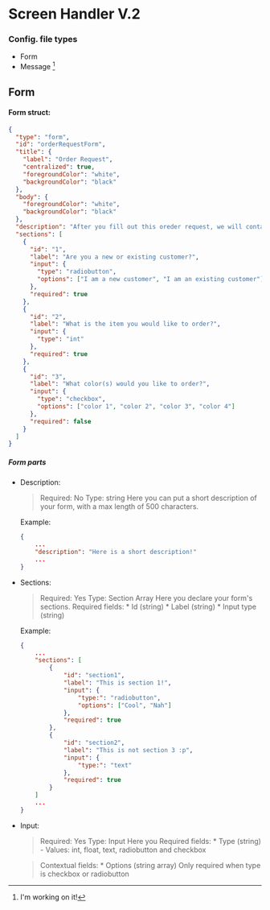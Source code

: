 # Screen Handler V.2


### Config. file types
* Form
* Message [^1]

## Form
#### Form struct:
```json
{
  "type": "form",
  "id": "orderRequestForm",
  "title": {
    "label": "Order Request",
    "centralized": true,
    "foregroundColor": "white",
    "backgroundColor": "black"
  },
  "body": {
    "foregroundColor": "white",
    "backgroundColor": "black"
  },
  "description": "After you fill out this oreder request, we will contact you to go over details and availability before the order is completed. If you would like faster service and direct information on current stock and pricing please contact us at (123) 456-7890 or no_reply@example.com",
  "sections": [
    {
      "id": "1",
      "label": "Are you a new or existing customer?",
      "input": {
        "type": "radiobutton",
        "options": ["I am a new customer", "I am an existing customer"]
      },
      "required": true
    },
    {
      "id": "2",
      "label": "What is the item you would like to order?",
      "input": {
        "type": "int"
      },
      "required": true
    },
    {
      "id": "3",
      "label": "What color(s) would you like to order?",
      "input": {
        "type": "checkbox",
        "options": ["color 1", "color 2", "color 3", "color 4"]
      },
      "required": false
    }
  ]
}
```


##### Form parts
* Description:
    > Required: No
    > Type: string
    > Here you can put a short description of your form, with a max length of 500 characters.

    Example:
    ```json
    {
        ...
        "description": "Here is a short description!"
        ...
    }
    ```

* Sections:
    > Required: Yes
    > Type: Section Array
    > Here you declare your form's sections.
    > Required fields:
        * Id (string)
        * Label (string)
        * Input type (string)

    Example:
    ```json
    {
        ...
        "sections": [
            {
                "id": "section1",
                "label": "This is section 1!",
                "input": {
                    "type:": "radiobutton",
                    "options": ["Cool", "Nah"]
                },
                "required": true
            },
            {
                "id": "section2",
                "label": "This is not section 3 :p",
                "input": {
                    "type:": "text"
                },
                "required": true
            }
        ]
        ...
    }
    ```
    
* Input:
    > Required: Yes
    > Type: Input
    > Here you 
    > Required fields:
        * Type (string) - Values: int, float, text, radiobutton and checkbox
    
    > Contextual fields:
        * Options (string array) Only required when type is checkbox or radiobutton


[^1]: I'm working on it!
